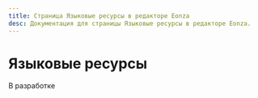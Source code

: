 ```yaml
---
title: Страница Языковые ресурсы в редакторе Eonza
desc: Документация для страницы Языковые ресурсы в редакторе Eonza.
---
```

# Языковые ресурсы

В разработке
